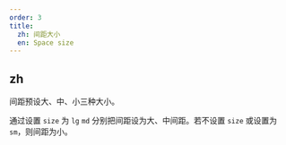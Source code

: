 ```yaml
---
order: 3
title:
  zh: 间距大小
  en: Space size
---
```


## zh

间距预设大、中、小三种大小。

通过设置 `size` 为 `lg` `md` 分别把间距设为大、中间距。若不设置 `size` 或设置为 `sm`，则间距为小。
